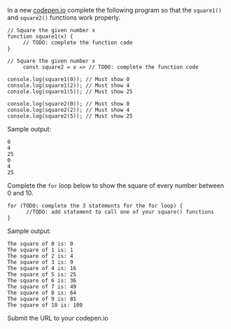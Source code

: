 In a new [codepen.io](https://codepen.io/pen) complete the following program so that the `square1()` and `square2()` functions work properly.

```
// Square the given number x
function square1(x) {
     // TODO: complete the function code
}
```

```
// Square the given number x
     const square2 = x => // TODO: complete the function code
```

```
console.log(square1(0)); // Must show 0
console.log(square1(2)); // Must show 4
console.log(square1(5)); // Must show 25

console.log(square2(0)); // Must show 0
console.log(square2(2)); // Must show 4
console.log(square2(5)); // Must show 25
```

Sample output:

```
0
4
25
0
4
25
```

Complete the `for` loop below to show the square of every number between 0 and 10.

```
for (TODO: complete the 3 statements for the for loop) {
      //TODO: add statement to call one of your square() functions
}
```

Sample output:

```
The square of 0 is: 0
The square of 1 is: 1
The square of 2 is: 4
The square of 3 is: 9
The square of 4 is: 16
The square of 5 is: 25
The square of 6 is: 36
The square of 7 is: 49
The square of 8 is: 64
The square of 9 is: 81
The square of 10 is: 100
```

Submit the URL to your codepen.io
